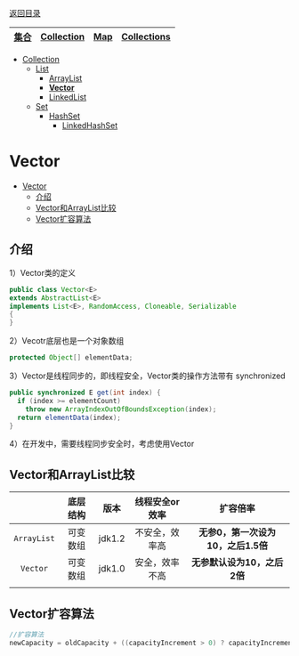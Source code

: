[返回目录](index.md)

|[集合](集合.md)|[**Collection**](Collection.md)|[Map](Map.md)|[Collections](Collections.md)|
|:-:|:-:|:-:|:-:|

- [Collection](Collection.md)
  - [List](List.md)
    - [ArrayList](ArraysList.md)
    - [**Vector**](Vector.md)
    - [LinkedList](LinkedList.md)
  - [Set](Set.md)
    - [HashSet](HashSet.md)
      - [LinkedHashSet](LinkedHashSet.md)


# Vector
- [Vector](#vector)
  - [介绍](#介绍)
  - [Vector和ArrayList比较](#vector和arraylist比较)
  - [Vector扩容算法](#vector扩容算法)

## 介绍
1）Vector类的定义
```java
public class Vector<E> 
extends AbstractList<E>
implements List<E>, RandomAccess, Cloneable, Serializable
{
}
```
2）Vecotr底层也是一个对象数组
```java
protected Object[] elementData;
```
3）Vector是线程同步的，即线程安全，Vector类的操作方法带有 synchronized
```java
public synchronized E get(int index) {
  if (index >= elementCount)
    throw new ArrayIndexOutOfBoundsException(index);
  return elementData(index);
}
```
4）在开发中，需要线程同步安全时，考虑使用Vector
## Vector和ArrayList比较
||底层结构|版本|线程安全or效率|扩容倍率|
|:-:|:-:|:-:|:-:|:-:|
|`ArrayList`|可变数组|jdk1.2|不安全，效率高|**无参0，第一次设为10，之后1.5倍**|
|`Vector`|可变数组|jdk1.0|安全，效率不高|**无参默认设为10，之后2倍**|
||
## Vector扩容算法
```java
//扩容算法
newCapacity = oldCapacity + ((capacityIncrement > 0) ? capacityIncrement : oldCapacity);
```
